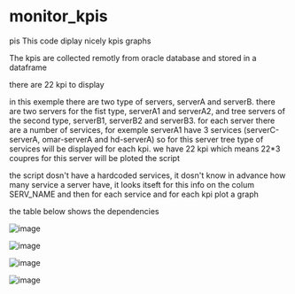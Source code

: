 # monitor_kpis
pis
This code diplay nicely kpis graphs

The kpis are collected remotly from oracle database and stored in a dataframe

there are 22 kpi to display

in this exemple there are two type of servers, serverA and serverB. there are two servers for the fist type, serverA1 and serverA2, and tree servers of the second type, serverB1, serverB2 and serverB3. for each server there are a number of services, for exemple serverA1 have 3 services (serverC-serverA, omar-serverA and hd-serverA) so for this server tree type of services will be displayed for each kpi. we have 22 kpi which means 22*3 coupres for this server will be ploted the script

the script dosn't have a hardcoded services, it dosn't know in advance how many service a server have, it looks itseft for this info on the colum SERV_NAME and then for each service and for each kpi plot a graph

the table below shows the dependencies


![image](https://user-images.githubusercontent.com/30199904/136042117-b1f62987-a704-41ef-b4bd-f8be83fd5de5.png)

![image](https://user-images.githubusercontent.com/30199904/136042333-26b26a36-649b-4fe7-a78a-da848b18a6d8.png)

![image](https://user-images.githubusercontent.com/30199904/136042412-80465809-754e-42c2-a0f5-cf1c6904d9c8.png)

![image](https://user-images.githubusercontent.com/30199904/136042474-4fe93541-056a-4c3c-9fe6-240284c0a6a0.png)

